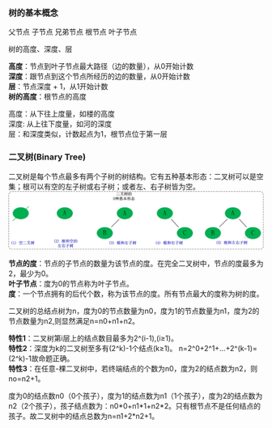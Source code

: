 
### 树的基本概念

父节点
子节点
兄弟节点
根节点
叶子节点


树的高度、深度、层

**高度**：节点到叶子节点最大路径（边的数量），从0开始计数<br>
**深度**：跟节点到这个节点所经历的边的数量，从0开始计数<br>
**层**：节点深度 + 1，从1开始计数 <br>
**树的高度**：根节点的高度

高度：从下往上度量，如楼的高度<br>
深度: 从上往下度量，如河的深度<br>
层：和深度类似，计数起点为1，根节点位于第一层


### 二叉树(Binary Tree)
二叉树是每个节点最多有两个子树的树结构。它有五种基本形态：二叉树可以是空集；根可以有空的左子树或右子树；或者左、右子树皆为空。
![image](https://github.com/mynawang/Algorithms/blob/master/assets/Binary%20Tree.jpg)

**节点的度**：节点的子节点的数量为该节点的度。在完全二叉树中，节点的度最多为2，最少为0。<br>
**叶子节点**：度为0的节点称为叶子节点。<br>
**度**：一个节点拥有的后代个数，称为该节点的度。所有节点最大的度称为树的度。

二叉树的总结点树为n，度为0的节点数量为n0，度为1的节点数量为n1，度为2的节点数量为n2,则显然满足n=n0+n1+n2。 

**特性1**：二叉树第i层上的结点数目最多为2^(i-1),(i≥1)。<br>
**特性2**：深度为k的二叉树至多有(2^k)-1个结点(k≥1)。 n=2^0+2^1+…+2^(k-1)=(2^k)-1故命题正确。<br>
**特性3**：在任意-棵二叉树中，若终端结点的个数为n0，度为2的结点数为n2，则no=n2+1。

度为0的结点数n0（0个孩子），度为1的结点数为n1（1个孩子），度为2的结点数为n2（2个孩子），孩子结点数为：n0\*0+n1\*1+n2\*2。只有根节点不是任何结点的孩子。故二叉树中的结点总数为n=n1+2\*n2+1。

